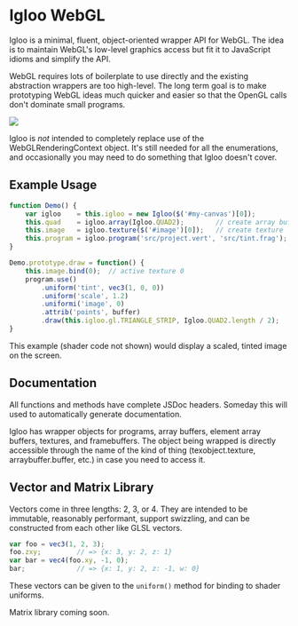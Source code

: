# Igloo WebGL

Igloo is a minimal, fluent, object-oriented wrapper API for WebGL. The
idea is to maintain WebGL's low-level graphics access but fit it to
JavaScript idioms and simplify the API.

WebGL requires lots of boilerplate to use directly and the existing
abstraction wrappers are too high-level. The long term goal is to make
prototyping WebGL ideas much quicker and easier so that the OpenGL
calls don't dominate small programs.

![](http://i.imgur.com/snY3Gh2.png)

Igloo is *not* intended to completely replace use of the
WebGLRenderingContext object. It's still needed for all the
enumerations, and occasionally you may need to do something that Igloo
doesn't cover.

## Example Usage

```js
function Demo() {
    var igloo    = this.igloo = new Igloo($('#my-canvas')[0]);
    this.quad    = igloo.array(Igloo.QUAD2);        // create array buffer
    this.image   = igloo.texture($('#image')[0]);   // create texture
    this.program = igloo.program('src/project.vert', 'src/tint.frag');
}

Demo.prototype.draw = function() {
    this.image.bind(0);  // active texture 0
    program.use()
        .uniform('tint', vec3(1, 0, 0))
        .uniform('scale', 1.2)
        .uniformi('image', 0)
        .attrib('points', buffer)
        .draw(this.igloo.gl.TRIANGLE_STRIP, Igloo.QUAD2.length / 2);
}
```

This example (shader code not shown) would display a scaled, tinted
image on the screen.

## Documentation

All functions and methods have complete JSDoc headers. Someday this
will used to automatically generate documentation.

Igloo has wrapper objects for programs, array buffers, element array
buffers, textures, and framebuffers. The object being wrapped is
directly accessible through the name of the kind of thing
(texobject.texture, arraybuffer.buffer, etc.) in case you need to
access it.

## Vector and Matrix Library

Vectors come in three lengths: 2, 3, or 4. They are intended to be
immutable, reasonably performant, support swizzling, and can be
constructed from each other like GLSL vectors.

```js
var foo = vec3(1, 2, 3);
foo.zxy;         // => {x: 3, y: 2, z: 1}
var bar = vec4(foo.xy, -1, 0);
bar;             // => {x: 1, y: 2, z: -1, w: 0}
```

These vectors can be given to the `uniform()` method for binding to
shader uniforms.

Matrix library coming soon.
